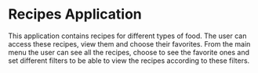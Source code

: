 # Recipes Application

This application contains recipes for different types of food. The user can access these recipes, view them and choose their favorites. From the main menu the user can see all the recipes, choose to see the favorite ones and set different filters to be able to view the recipes according to these filters.
